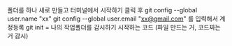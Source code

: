 폴더를 하나 새로 만들고 터미널에서 시작하기 클릭 후 
git config --global user.name "xx"
git config --global user.email "xx@gmail.com"
를 입력해서 계정등록
git init = 나의 작업폴더를 감시하기 시작하는 코드 (파일 만드는 거, 코드짜는 거 감시)


